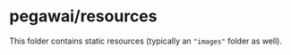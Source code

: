 # pegawai/resources

This folder contains static resources (typically an `"images"` folder as well).
